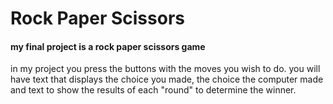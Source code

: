 # Rock Paper Scissors
####
#### my final project is a rock paper scissors game

in my project you press the buttons with the moves you wish to do. you will have text that displays the choice you made, the choice the computer made and text to show the results of each "round" to determine the winner.